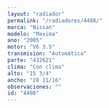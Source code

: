 ```yaml
---
layout: "radiador"
permalink: "/radiadores/4408/"
marca: "Nissan"
modelo: "Maxima"
ano: "2005"
motor: "V6 3.5"
transmision: "Automática"
parte: "432621"
clima: "Con clima"
alto: "15 3/4"
ancho: "28 11/16"
observaciones: ""
id: "4408"
---
```


